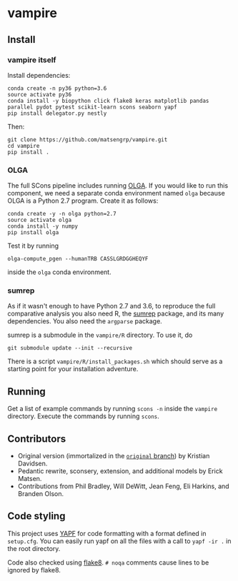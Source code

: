 # vampire

## Install

### vampire itself
Install dependencies:
```
conda create -n py36 python=3.6
source activate py36
conda install -y biopython click flake8 keras matplotlib pandas parallel pydot pytest scikit-learn scons seaborn yapf
pip install delegator.py nestly
```
Then:
```
git clone https://github.com/matsengrp/vampire.git
cd vampire
pip install .
```

### OLGA
The full SCons pipeline includes running [OLGA](https://github.com/zsethna/OLGA).
If you would like to run this component, we need a separate conda environment named `olga` because OLGA is a Python 2.7 program.
Create it as follows:

```
conda create -y -n olga python=2.7
source activate olga
conda install -y numpy
pip install olga
```

Test it by running

```
olga-compute_pgen --humanTRB CASSLGRDGGHEQYF
```

inside the `olga` conda environment.


### sumrep
As if it wasn't enough to have Python 2.7 and 3.6, to reproduce the full comparative analysis you also need R, the [sumrep](https://github.com/matsengrp/sumrep/) package, and its many dependencies.
You also need the `argparse` package.

sumrep is a submodule in the `vampire/R` directory.
To use it, do
```
git submodule update --init --recursive
```

There is a script `vampire/R/install_packages.sh` which should serve as a starting point for your installation adventure.



## Running

Get a list of example commands by running `scons -n` inside the `vampire` directory.
Execute the commands by running `scons`.


## Contributors

* Original version (immortalized in the [`original` branch](https://github.com/matsengrp/vampire/tree/original)) by Kristian Davidsen.
* Pedantic rewrite, sconsery, extension, and additional models by Erick Matsen.
* Contributions from Phil Bradley, Will DeWitt, Jean Feng, Eli Harkins, and Branden Olson.


## Code styling

This project uses [YAPF](https://github.com/google/yapf) for code formatting with a format defined in `setup.cfg`.
You can easily run yapf on all the files with a call to `yapf -ir .` in the root directory.

Code also checked using [flake8](http://flake8.pycqa.org/en/latest/).
`# noqa` comments cause lines to be ignored by flake8.

